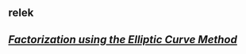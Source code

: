 <h2>relek<h2>
<a href="https://www.aplertron.com.ar/ECM.HTM"> <h5>Factorization using the Elliptic Curve Method</h5></a>
